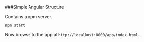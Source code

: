 ###Simple Angular Structure

Contains a npm server.

```
npm start
```

Now browse to the app at `http://localhost:8000/app/index.html`.